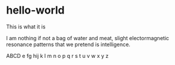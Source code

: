 # hello-world
This is what it is

I am nothing if not a bag of water and meat, slight electormagnetic resonance patterns that we pretend is intelligence. 

ABCD
e
fg
hij
k
l
m
n
o
p
q
r
s
t
u
v
w
x
y
z
